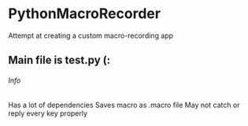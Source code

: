 # PythonMacroRecorder
Attempt at creating a custom macro-recording app

## Main file is test.py (:

###### Info
Has a lot of dependencies
Saves macro as .macro file
May not catch or reply every key properly
